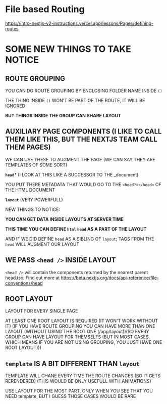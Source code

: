 # File based Routing

<https://intro-nextjs-v2-instructions.vercel.app/lessons/Pages/defining-routes>

# SOME NEW THINGS TO TAKE NOTICE

## ROUTE GROUPING

YOU CAN DO ROUTE GROUPING BY ENCLOSING FOLDER NAME INSIDE `()`

THE THING INSIDE `()` WON'T BE PART OF THE ROUTE, IT WILL BE IGNORED

**BUT THINGS INSIDE THE GROUP CAN SHARE LAYOUT**

## AUXILIARY PAGE COMPONENTS (I LIKE TO CALL THEM LIKE THIS, BUT THE NEXTJS TEAM CALL THEM PAGES)

WE CAN USE THESE TO AUGMENT THE PAGE (WE CAN SAY THEY ARE TEMPLATES OF SOME SORT)

**`head`*** (I LOOK AT THIS LIKE A SUCCESSOR TO THE _document)

YOU PUT THERE METADATA THAT WOULD GO TO THE `<head?></head>` OF THE HTML DOCUMENT

**`layout`** (VERY POWERFULL)

NEW THINGS TO NOTICE:

**YOU CAN GET DATA INSIDE LAYOUTS AT SERVER TIME**

**THIS TIME YOU CAN DEFINE `html` `head` AS A PART OF THE LAYOUT**

AND IF WE DID DEFINE `head` AS A SIBLING OF `layout`; TAGS FROM THE `head` WILL AUGMENT OUR LAYOUT

## WE PASS `<head />` INSIDE LAYOUT

`<head />` will contain the components returned by the nearest parent
head.tsx. Find out more at https://beta.nextjs.org/docs/api-reference/file-conventions/head

## ROOT LAYOUT

LAYOUT FOR EVERY SINGLE PAGE

AT LEAST ONE ROOT LAYOUT IS REQUIRED (IT WON'T WORK WITHOUT IT) (IF YOU HAVE ROUTE GROUPING YOU CAN HAVE MORE THAN ONE LAYOUT (WITHOUT USING THE ROOT ONE (/app/layout))(SO EVERY GROUP CAN HAVE LAYOUT FOR THEMSELFS (BUT IN MOST CASES, WHICH MEANS IF YOU ARE NOT USING GROUPING, YOU JUST HAVE ONE ROOT LAYOUT)))

## `template` IS A BIT DIFFERENT THAN `layout`

TEMPLATE WILL CHANE EVERY TIME THE ROUTE CHANGES (SO IT GETS RERENDERED) (THIS WOULD BE ONLY USEFULL WITH ANIMATIONS)

USE LAYOUT FOR THE MOST PART, ONLY WHEN YOU SEE THAT YOU NEED template, BUT I GUESS THOSE CASES WOULD BE RARE
